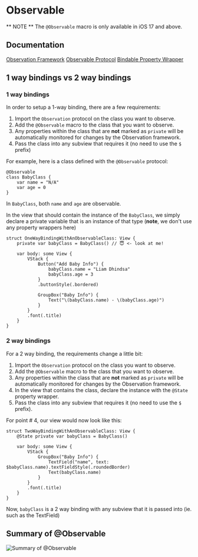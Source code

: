 #  Observable

** NOTE ** The `@Observable` macro is only available in iOS 17 and above.

## Documentation
[Observation Framework](https://developer.apple.com/documentation/observation)
[Observable Protocol](https://developer.apple.com/documentation/observation/observable#)
[Bindable Property Wrapper](https://developer.apple.com/documentation/swiftui/bindable#)

## 1 way bindings vs 2 way bindings

### 1 way bindings

In order to setup a 1-way binding, there are a few requirements:
1) Import the `Observation` protocol on the class you want to observe.
2) Add the `@Observable` macro to the class that you want to observe.
3) Any properties within the class that are **not** marked as `private` will be automatically monitored for changes by the Observation framework.
4) Pass the class into any subview that requires it (no need to use the `$` prefix)

For example, here is a class defined with the `@Observable` protocol:

```
@Observable
class BabyClass {
	var name = "N/A"
	var age = 0
}
```

In `BabyClass`, both `name` and `age` are observable.

In the view that should contain the instance of the `BabyClass`, we simply declare a private variable that is an instance of that type (**note**, we don't use any property wrappers here)

```
struct OneWayBindingWithAnObservableClass: View {
	private var babyClass = BabyClass() // 😇 <- look at me!
	
	var body: some View {
		VStack {
			Button("Add Baby Info") {
				babyClass.name = "Liam Dhindsa"
				babyClass.age = 3
			}
			.buttonStyle(.bordered)
			
			GroupBox("Baby Info") {
				Text("\(babyClass.name) - \(babyClass.age)")
			}
		}
		.font(.title)
	}
}
```

### 2 way bindings

For a 2 way binding, the requirements change a little bit:
1) Import the `Observation` protocol on the class you want to observe.
2) Add the `@Observable` macro to the class that you want to observe.
3) Any properties within the class that are **not** marked as `private` will be automatically monitored for changes by the Observation framework.
4) In the view that contains the class, declare the instance with the `@State` property wrapper.
5) Pass the class into any subview that requires it (no need to use the `$` prefix).

For point # 4, our view would now look like this:
```
struct TwoWayBindingWithAnObservableClass: View {
	@State private var babyClass = BabyClass()
	
	var body: some View {
		VStack {
			GroupBox("Baby Info") {
				TextField("name", text: $babyClass.name).textFieldStyle(.roundedBorder)
				Text(babyClass.name)
			}
		}
		.font(.title)
	}
}
```

Now, `babyClass` is a 2 way binding with any subview that it is passed into (ie. such as the TextField)

## Summary of @Observable
![Summary of @Observable](https://raw.github.com/jdhindsa/SwiftUIBootcamp/main/SwiftUIBootcamp/Screenshot/summary_of_observable.png)
